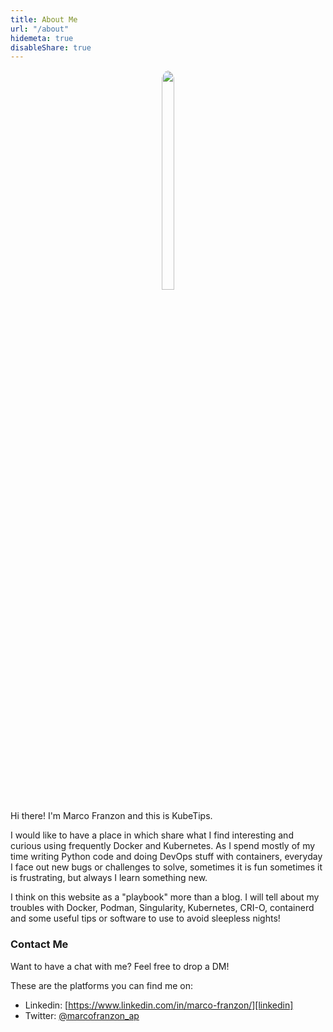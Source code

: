 ```yaml
---
title: About Me
url: "/about"
hidemeta: true
disableShare: true
---
```


<p align="center">
  <img src="/profilo.jpg" width="20%" height="30%" style="border-radius: 50%;">
</p>

Hi there! I'm Marco Franzon and this is KubeTips.

I would like to have a place in which share what I find interesting and curious
using frequently Docker and Kubernetes. As I spend mostly of my time writing Python code
and doing DevOps stuff with containers, everyday I face out new bugs or
challenges to solve, sometimes it is fun sometimes it is frustrating,
but always I learn something new.

I think on this website as a "playbook" more than a blog. I will tell about
my troubles with Docker, Podman, Singularity, Kubernetes, CRI-O, containerd and
some useful tips or software to use to avoid sleepless nights!  



### Contact Me

Want to have a chat with me? Feel free to drop a DM!

These are the platforms you can find me on:

- Linkedin: [https://www.linkedin.com/in/marco-franzon/][linkedin]
- Twitter: [@marcofranzon_ap][twitter]

<!-- Reference Links -->

[twitter]: https://twitter.com/Jarmosan
[linkedin]: https://www.linkedin.com/in/jarmos
